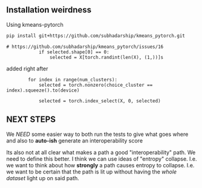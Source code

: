 ## Installation weirdness
Using kmeans-pytorch
```bash
pip install git+https://github.com/subhadarship/kmeans_pytorch.git
```

```
# https://github.com/subhadarship/kmeans_pytorch/issues/16
            if selected.shape[0] == 0:
                selected = X[torch.randint(len(X), (1,))]s
```
added right after
```
        for index in range(num_clusters):
            selected = torch.nonzero(choice_cluster == index).squeeze().to(device)

            selected = torch.index_select(X, 0, selected)

```

## NEXT STEPS
We *NEED* some easier way to both run the tests to give what goes where and also to **auto-ish** generate an interoperability score

Its also not at all clear what makes a path a good "interoperability" path. We need to define this better. I think we can use ideas of "entropy" collapse. I.e. we want to think about how **strongly** a path causes entropy to collapse. I.e. we want to be certain that the path is lit up without having the *whole dataset* light up on said path.